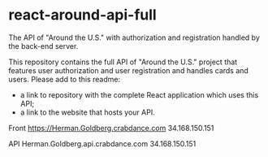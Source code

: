 # react-around-api-full
The API of "Around the U.S." with authorization and registration handled by the back-end server.

This repository contains the full API of "Around the U.S." project that features user authorization and user registration and handles cards and users. Please add to this readme:
* a link to repository with the complete React application which uses this API;
* a link to the website that hosts your API.

Front    https://Herman.Goldberg.crabdance.com 34.168.150.151

API 	Herman.Goldberg.api.crabdance.com 34.168.150.151
